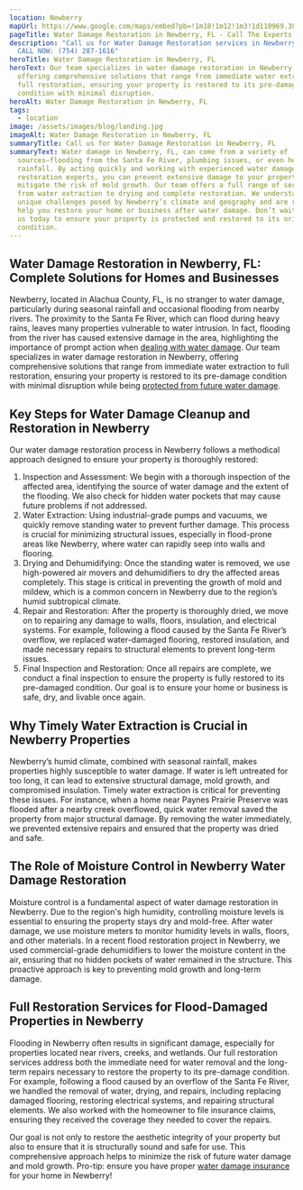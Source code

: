 ```yaml
---
location: Newberry
mapUrl: https://www.google.com/maps/embed?pb=!1m18!1m12!1m3!1d110969.38464065656!2d-82.67291348181011!3d29.638746974943!2m3!1f0!2f0!3f0!3m2!1i1024!2i768!4f13.1!3m3!1m2!1s0x88e8a3ae35deb395%3A0xc84465d0187589bd!2sNewberry%2C%20FL%2C%20USA!5e0!3m2!1sen!2sca!4v1734277275245!5m2!1sen!2sca
pageTitle: Water Damage Restoration in Newberry, FL - Call The Experts
description: "Call us for Water Damage Restoration services in Newberry, FL -
  CALL NOW: (754) 287-1616"
heroTitle: Water Damage Restoration in Newberry, FL
heroText: Our team specializes in water damage restoration in Newberry FL,
  offering comprehensive solutions that range from immediate water extraction to
  full restoration, ensuring your property is restored to its pre-damage
  condition with minimal disruption.
heroAlt: Water Damage Restoration in Newberry, FL
tags:
  - location
image: /assets/images/blog/landing.jpg
imageAlt: Water Damage Restoration in Newberry, FL
summaryTitle: Call us for Water Damage Restoration in Newberry, FL
summaryText: Water damage in Newberry, FL, can come from a variety of
  sources—flooding from the Santa Fe River, plumbing issues, or even heavy
  rainfall. By acting quickly and working with experienced water damage
  restoration experts, you can prevent extensive damage to your property and
  mitigate the risk of mold growth. Our team offers a full range of services
  from water extraction to drying and complete restoration. We understand the
  unique challenges posed by Newberry’s climate and geography and are ready to
  help you restore your home or business after water damage. Don’t wait—contact
  us today to ensure your property is protected and restored to its original
  condition.
---
```

## Water Damage Restoration in Newberry, FL: Complete Solutions for Homes and Businesses

Newberry, located in Alachua County, FL, is no stranger to water damage, particularly during seasonal rainfall and occasional flooding from nearby rivers. The proximity to the Santa Fe River, which can flood during heavy rains, leaves many properties vulnerable to water intrusion. In fact, flooding from the river has caused extensive damage in the area, highlighting the importance of prompt action when [dealing with water damage](/blog/florida's-water-damage-survival-guide:-protecting-your-sunshine-state-home-from-moisture-mayhem). Our team specializes in water damage restoration in Newberry, offering comprehensive solutions that range from immediate water extraction to full restoration, ensuring your property is restored to its pre-damage condition with minimal disruption while being [protected from future water damage](/blog/cutting-edge-water-management-technologies:-florida's-battle-against-rising-waters).

## Key Steps for Water Damage Cleanup and Restoration in Newberry

Our water damage restoration process in Newberry follows a methodical approach designed to ensure your property is thoroughly restored:

1. Inspection and Assessment: We begin with a thorough inspection of the affected area, identifying the source of water damage and the extent of the flooding. We also check for hidden water pockets that may cause future problems if not addressed.
2. Water Extraction: Using industrial-grade pumps and vacuums, we quickly remove standing water to prevent further damage. This process is crucial for minimizing structural issues, especially in flood-prone areas like Newberry, where water can rapidly seep into walls and flooring.
3. Drying and Dehumidifying: Once the standing water is removed, we use high-powered air movers and dehumidifiers to dry the affected areas completely. This stage is critical in preventing the growth of mold and mildew, which is a common concern in Newberry due to the region’s humid subtropical climate.
4. Repair and Restoration: After the property is thoroughly dried, we move on to repairing any damage to walls, floors, insulation, and electrical systems. For example, following a flood caused by the Santa Fe River’s overflow, we replaced water-damaged flooring, restored insulation, and made necessary repairs to structural elements to prevent long-term issues.
5. Final Inspection and Restoration: Once all repairs are complete, we conduct a final inspection to ensure the property is fully restored to its pre-damaged condition. Our goal is to ensure your home or business is safe, dry, and livable once again.

## Why Timely Water Extraction is Crucial in Newberry Properties

Newberry’s humid climate, combined with seasonal rainfall, makes properties highly susceptible to water damage. If water is left untreated for too long, it can lead to extensive structural damage, mold growth, and compromised insulation. Timely water extraction is critical for preventing these issues. For instance, when a home near Paynes Prairie Preserve was flooded after a nearby creek overflowed, quick water removal saved the property from major structural damage. By removing the water immediately, we prevented extensive repairs and ensured that the property was dried and safe.

## The Role of Moisture Control in Newberry Water Damage Restoration

Moisture control is a fundamental aspect of water damage restoration in Newberry. Due to the region's high humidity, controlling moisture levels is essential to ensuring the property stays dry and mold-free. After water damage, we use moisture meters to monitor humidity levels in walls, floors, and other materials. In a recent flood restoration project in Newberry, we used commercial-grade dehumidifiers to lower the moisture content in the air, ensuring that no hidden pockets of water remained in the structure. This proactive approach is key to preventing mold growth and long-term damage.

## Full Restoration Services for Flood-Damaged Properties in Newberry

Flooding in Newberry often results in significant damage, especially for properties located near rivers, creeks, and wetlands. Our full restoration services address both the immediate need for water removal and the long-term repairs necessary to restore the property to its pre-damage condition. For example, following a flood caused by an overflow of the Santa Fe River, we handled the removal of water, drying, and repairs, including replacing damaged flooring, restoring electrical systems, and repairing structural elements. We also worked with the homeowner to file insurance claims, ensuring they received the coverage they needed to cover the repairs.

Our goal is not only to restore the aesthetic integrity of your property but also to ensure that it is structurally sound and safe for use. This comprehensive approach helps to minimize the risk of future water damage and mold growth. Pro-tip: ensure you have proper [water damage insurance](/blog/the-definitive-florida-water-damage-insurance-guide:-protecting-your-property-in-a-high-risk-environment) for your home in Newberry!
